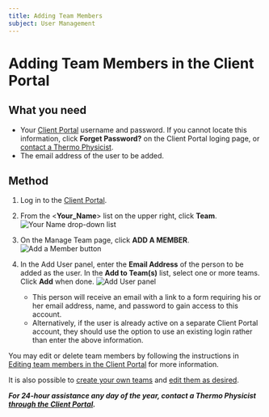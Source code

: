 ```yaml
---
title: Adding Team Members
subject: User Management
---
```


# Adding Team Members in the Client Portal

## What you need
* Your [Client Portal](https://core.thermo.io/login/) username and password. If you cannot locate this information, click **Forget Password?** on the Client Portal loging page, or [contact a Thermo Physicist](mailto:physicists@thermo.io).
* The email address of the user to be added.

## Method
1. Log in to the [Client Portal](https://core.thermo.io/login/).
2. From the <**Your_Name**> list on the upper right, click **Team**.
   ![Your Name drop-down list](https://raw.githubusercontent.com/thermoio/docs/master/images/adding-team-members/2017-11-14_12-42-55.png)

3. On the Manage Team page, click **ADD A MEMBER**.
   ![Add a Member button](https://raw.githubusercontent.com/thermoio/docs/master/images/adding-team-members/2017-11-14_12-56-03.png)

4. In the Add User panel, enter the **Email Address** of the person to be added as the user. In the **Add to Team(s)** list, select one or more teams. Click **Add** when done.
   ![Add User panel](https://raw.githubusercontent.com/thermoio/docs/master/images/adding-team-members/2017-11-14_13-57-29.png)

   * This person will receive an email with a link to a form requiring his or her email address, name, and password to gain access to this account.
   * Alternatively, if the user is already active on a separate Client Portal account, they should use the option to use an existing login rather than enter the above information.

You may edit or delete team members by following the instructions in [Editing team members in the Client Portal](https://www.thermo.io/how-to/client-portal/editing-team-members) for more information.

It is also possible to [create your own teams](https://www.thermo.io/how-to/client-portal/creating-teams) and [edit them as desired](https://www.thermo.io/how-to/client-portal/editing-teams).


**_For 24-hour assistance any day of the year, contact a Thermo Physicist [through the Client Portal](https://core.thermo.io/login/)._**
